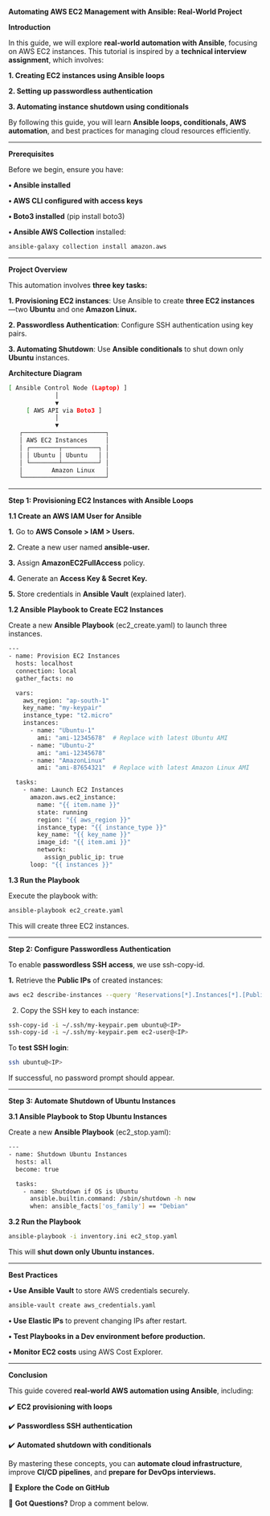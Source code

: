 **Automating AWS EC2 Management with Ansible: Real-World Project**

**Introduction**

In this guide, we will explore **real-world automation with Ansible**, focusing on AWS EC2 instances. This tutorial is inspired by a **technical interview assignment**, which involves:

**1.	Creating EC2 instances using Ansible loops**

**2.	Setting up passwordless authentication**

**3.	Automating instance shutdown using conditionals**

By following this guide, you will learn **Ansible loops, conditionals, AWS automation**, and best practices for managing cloud resources efficiently.

---

**Prerequisites**

Before we begin, ensure you have:

**•	Ansible installed**

**•	AWS CLI configured with access keys**

**•	Boto3 installed** (pip install boto3)

**•	Ansible AWS Collection** installed:

```sh
ansible-galaxy collection install amazon.aws
```

---

**Project Overview**

This automation involves **three key tasks:**

**1.	Provisioning EC2 instances**: Use Ansible to create **three EC2 instances**—two **Ubuntu** and one **Amazon Linux.**

**2.	Passwordless Authentication**: Configure SSH authentication using key pairs.

**3.	Automating Shutdown**: Use **Ansible conditionals** to shut down only **Ubuntu** instances.

**Architecture Diagram**

```sh
[ Ansible Control Node (Laptop) ]
             │
             ▼
     [ AWS API via Boto3 ]
             │
             ▼
   ┌───────────────────────┐
   │ AWS EC2 Instances     │
   │ ┌────────┬──────────┐ │
   │ │ Ubuntu │ Ubuntu   │ │
   │ └────────┴──────────┘ │
   │        Amazon Linux   │
   └───────────────────────┘
```

---

**Step 1: Provisioning EC2 Instances with Ansible Loops**

**1.1 Create an AWS IAM User for Ansible**

**1.**	Go to **AWS Console > IAM > Users.**

**2.**	Create a new user named **ansible-user.**

**3.**	Assign **AmazonEC2FullAccess** policy.

**4.**	Generate an **Access Key & Secret Key.**

**5.**	Store credentials in **Ansible Vault** (explained later).

**1.2 Ansible Playbook to Create EC2 Instances**

Create a new **Ansible Playbook** (ec2_create.yaml) to launch three instances.

```sh
---
- name: Provision EC2 Instances
  hosts: localhost
  connection: local
  gather_facts: no

  vars:
    aws_region: "ap-south-1"
    key_name: "my-keypair"
    instance_type: "t2.micro"
    instances:
      - name: "Ubuntu-1"
        ami: "ami-12345678"  # Replace with latest Ubuntu AMI
      - name: "Ubuntu-2"
        ami: "ami-12345678"
      - name: "AmazonLinux"
        ami: "ami-87654321"  # Replace with latest Amazon Linux AMI

  tasks:
    - name: Launch EC2 Instances
      amazon.aws.ec2_instance:
        name: "{{ item.name }}"
        state: running
        region: "{{ aws_region }}"
        instance_type: "{{ instance_type }}"
        key_name: "{{ key_name }}"
        image_id: "{{ item.ami }}"
        network:
          assign_public_ip: true
      loop: "{{ instances }}"
```

**1.3 Run the Playbook**

Execute the playbook with:

```sh
ansible-playbook ec2_create.yaml
```

This will create three EC2 instances.

---

**Step 2: Configure Passwordless Authentication**

To enable **passwordless SSH access**, we use ssh-copy-id.

**1.**	Retrieve the **Public IPs** of created instances:

```sh
aws ec2 describe-instances --query 'Reservations[*].Instances[*].[PublicIpAddress]' --output text
```

2.	Copy the SSH key to each instance:

```sh
ssh-copy-id -i ~/.ssh/my-keypair.pem ubuntu@<IP>
ssh-copy-id -i ~/.ssh/my-keypair.pem ec2-user@<IP>
```

To **test SSH login**:

```sh
ssh ubuntu@<IP>
```

If successful, no password prompt should appear.

---

**Step 3: Automate Shutdown of Ubuntu Instances**

**3.1 Ansible Playbook to Stop Ubuntu Instances**

Create a new **Ansible Playbook** (ec2_stop.yaml):

```sh
---
- name: Shutdown Ubuntu Instances
  hosts: all
  become: true

  tasks:
    - name: Shutdown if OS is Ubuntu
      ansible.builtin.command: /sbin/shutdown -h now
      when: ansible_facts['os_family'] == "Debian"
```

**3.2 Run the Playbook**

```sh
ansible-playbook -i inventory.ini ec2_stop.yaml
```

This will **shut down only Ubuntu instances.**

---

**Best Practices**

**•	Use Ansible Vault** to store AWS credentials securely.

```sh
ansible-vault create aws_credentials.yaml
```

**•	Use Elastic IPs** to prevent changing IPs after restart.

**•	Test Playbooks in a Dev environment before production.**

**•	Monitor EC2 costs** using AWS Cost Explorer.

---

**Conclusion**

This guide covered **real-world AWS automation using Ansible**, including:

✔️ **EC2 provisioning with loops**

✔️ **Passwordless SSH authentication**

✔️ **Automated shutdown with conditionals**

By mastering these concepts, you can **automate cloud infrastructure**, improve **CI/CD pipelines**, and **prepare for DevOps interviews.**

📌 **Explore the Code on GitHub**

💬 **Got Questions?** Drop a comment below.


